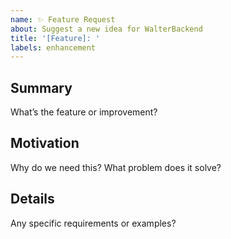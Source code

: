 ```yaml
---
name: ✨ Feature Request
about: Suggest a new idea for WalterBackend
title: '[Feature]: '
labels: enhancement
---
```


## Summary

What’s the feature or improvement?

## Motivation

Why do we need this? What problem does it solve?

## Details

Any specific requirements or examples?

